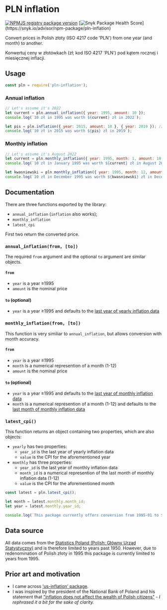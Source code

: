 # PLN inflation
[![NPMJS registry package version](https://img.shields.io/github/package-json/v/HerrDiesel/pln-inflation?color=BB2E3E&label=latest+version)](https://npmjs.com/pln-inflation)
[![Snyk Package Health Score](https://snyk.io/advisor/npm-package/pln-inflation/badge.svg?)](https://snyk.io/advisor/npm-package/pln-inflation)

Convert prices in Polish złoty (ISO 4217 code 'PLN') from one year (and month) to another.

Konwertuj ceny w złotówkach (zł; kod ISO 4217 'PLN') pod kątem rocznej i miesięcznej inflacji.


## Usage
```js
const pln = require('pln-inflation');
```
### Annual inflation
```js
// Let's assume it's 2022
let current = pln.annual_inflation({ year: 1995, amount: 10 });
console.log(`10 zł in 1995 was worth ${current} zł in 2022`);

let pis = pln.inflation({ year: 2015, amount: 10 }, { year: 2019 }); // 'inflation()' also works
console.log(`10 zł in 2015 was worth ${pis} zł in 2019`);
```
### Monthly inflation
```js
// Let's assume it's August 2022
let current = pln.monthly_inflation({ year: 1995, month: 1, amount: 10 }); 
console.log(`10 zł in January 1995 was worth ${current} zł in August 2022`);

let kwasniewski = pln.monthly_inflation({ year: 1995, month: 12, amount: 10 }, { year: 2005, month: 12});
console.log(`10 zł in December 1995 was worth ${kwasniewski} zł in December 2005`);
```

## Documentation

There are three functions exported by the library:
- `annual_inflation` (`inflation` also works);
- `monthly_inflation`
- `latest_cpi`

First two return the converted price.

### `annual_inflation(from, [to])`

The required `from` argument and the optional `to` argument are similar objects.

#### `from`

- `year` is a year ≥1995
- `amount` is the nominal price

#### `to` (optional)

- `year` is a year ≥1995 and defaults to the [last year of yearly inflation data](#latest_cpi)

### `monthly_inflation(from, [to])`

This function is very similiar to `annual_inflation`, but allows conversion with month accuracy.

#### `from`

- `year` is a year ≥1995
- `month` is a numerical represention of a month (1-12)
- `amount` is the nominal price

#### `to` (optional)

- `year` is a year ≥1995 and defaults to the [last year of monthly inflation data](#latest_cpi)
- `month` is a numerical represention of a month (1-12) and defaults to  the [last month of monthly inflation data](#latest_cpi)

### `latest_cpi()`

This function returns an object containing two properties, which are also objects:

- `yearly` has two properties:
    - `year_id` is the last year of yearly inflation data
    - `value` is the CPI for the aforementioned year
- `monthly` has three properties:
    - `year_id` is the last year of monthly inflation data
    - `month_id` is a numerical represention of the last month of monthly inflation data (1-12)
    - `value` is the CPI for the aforementioned month

```js
const latest = pln.latest_cpi();

let month = latest.monthly.month_id;
let year = latest.monthly.year_id;

console.log(`This package currently offers conversion from 1995-01 to ${year}-${month}`);
```

## Data source

All data comes from the [Statistics Poland (Polish: Główny Urząd Statystyczny)](https://stat.gov.pl/obszary-tematyczne/ceny-handel/wskazniki-cen/wskazniki-cen-towarow-i-uslug-konsumpcyjnych-pot-inflacja-/) and is therefore limited to years past 1950. However, due to redenomination of Polish złoty in 1995 this package is currently limited to years from 1995.

## Prior art and motivation

- I came across ['us-inflation' package](https://www.npmjs.com/package/us-inflation).
- I was inspired by the president of the National Bank of Poland and his statement that ["inflation does not affect the wealth of Polish citizens"](https://youtu.be/njqEBOntE9I) - _I rephrased it a bit for the sake of clarity._
